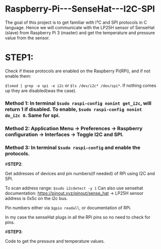 # Raspberry-Pi---SenseHat---I2C-SPI
The goal of this project is to get familiar with I²C and SPI protocols in C language. Hence we will communicate with the LP25H sensor of SenseHat (slave) from Raspberry Pi 3 (master) and get the temperature and pressure value from the sensor.

# **STEP1**:

Check if these protocols are enabled on the Raspberry Pi(RPi), and if not enable them:

`$lsmod | grep -e spi -e i2c` or `$ls /dev/i2c* /dev/spi*`. If nothing comes up they are disabled(was the case).

### Method 1: In terminal `$sudo raspi-config nonint get_i2c`, will return 1 if disabled. To enable, `$sudo raspi-config nonint do_i2c 0`. Same for spi.

### Method 2: Application Menu -> Preferences -> Raspberry configuration -> Interfaces -> Toggle I2C and SPI.

### Method 3: In terminal `$sudo raspi-config` and enable the protocols.

#**STEP2**:

Get addresses of devices and pin numbers(if needed) of RPi using I2C and SPI.

To scan address range: `$sudo i2cdetect -y 1`
Can also use sensehat documentation: https://pinout.xyz/pinout/sense_hat
-> LP25H sensor address is 0x5c on the i2c bus.

Pin numbers either via `$gpio readall`, or documentation of RPi. 

In my case the senseHat plugs in all the RPi pins so no need to check for pins.

#**STEP3**:

Code to get the pressure and temperature values.
